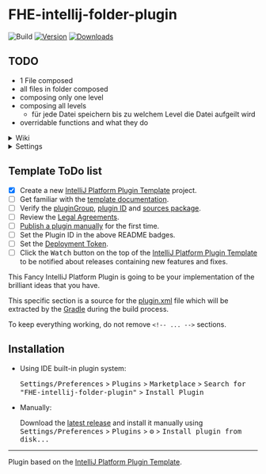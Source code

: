 # FHE-intellij-folder-plugin

![Build](https://github.com/KhbrnDev/FHE-intellij-folder-plugin/workflows/Build/badge.svg)
[![Version](https://img.shields.io/jetbrains/plugin/v/PLUGIN_ID.svg)](https://plugins.jetbrains.com/plugin/PLUGIN_ID)
[![Downloads](https://img.shields.io/jetbrains/plugin/d/PLUGIN_ID.svg)](https://plugins.jetbrains.com/plugin/PLUGIN_ID)

## TODO
- 1 File composed
- all files in folder composed
- composing only one level
- composing all levels
  - für jede Datei speichern bis zu welchem Level die Datei aufgeilt wird
- overridable functions and what they do

<details> <summary>Wiki</summary>

Doenst work for source files e.g. `.kt .kts .class`

Works for `.xml .json .html .sql .txt`

This warning can be safely ignored as of [this thread](https://intellij-support.jetbrains.com/hc/en-us/community/posts/360010413299-Unexplained-Illegal-Reflective-Access-Operation-on-JreHiDpiUtil)

```WARNING: An illegal reflective access operation has occurred
WARNING: Illegal reflective access by com.intellij.ui.JreHiDpiUtil to method sun.java2d.SunGraphicsEnvironment.isUIScaleEnabled()
WARNING: Please consider reporting this to the maintainers of com.intellij.ui.JreHiDpiUtil
WARNING: Use --illegal-access=warn to enable warnings of further illegal reflective access operations
WARNING: All illegal access operations will be denied in a future release
2022-04-30 12:28:07,028 [   1546]   WARN - j.internal.DebugAttachDetector - Unable to start DebugAttachDetector, please add `--add-exports java.base/jdk.internal.vm=ALL-UNNAMED` to VM options 
```

action.getData([Example_Keys](https://upsource.jetbrains.com/idea-ce/file/idea-ce-4d741bc560dd19306d4624d7c8a88aea537f4e6f/platform/editor-ui-api/src/com/intellij/openapi/actionSystem/CommonDataKeys.java?_ga=2.128695436.1017619852.1651310593-1403583720.1649957955))


</details>


<details> <summary>Settings</summary>

Settings can be found under **File** -> **Settings...** -> **Tools** -> **Khbrn - Folding**

- file level separator can be edited
- 


</details>



## Template ToDo list
- [x] Create a new [IntelliJ Platform Plugin Template][template] project.
- [ ] Get familiar with the [template documentation][template].
- [ ] Verify the [pluginGroup](/gradle.properties), [plugin ID](/src/main/resources/META-INF/plugin.xml) and [sources package](/src/main/kotlin).
- [ ] Review the [Legal Agreements](https://plugins.jetbrains.com/docs/marketplace/legal-agreements.html).
- [ ] [Publish a plugin manually](https://plugins.jetbrains.com/docs/intellij/publishing-plugin.html?from=IJPluginTemplate) for the first time.
- [ ] Set the Plugin ID in the above README badges.
- [ ] Set the [Deployment Token](https://plugins.jetbrains.com/docs/marketplace/plugin-upload.html).
- [ ] Click the <kbd>Watch</kbd> button on the top of the [IntelliJ Platform Plugin Template][template] to be notified about releases containing new features and fixes.

<!-- Plugin description -->
This Fancy IntelliJ Platform Plugin is going to be your implementation of the brilliant ideas that you have.

This specific section is a source for the [plugin.xml](/src/main/resources/META-INF/plugin.xml) file which will be extracted by the [Gradle](/build.gradle.kts) during the build process.

To keep everything working, do not remove `<!-- ... -->` sections. 
<!-- Plugin description end -->

## Installation

- Using IDE built-in plugin system:
  
  <kbd>Settings/Preferences</kbd> > <kbd>Plugins</kbd> > <kbd>Marketplace</kbd> > <kbd>Search for "FHE-intellij-folder-plugin"</kbd> >
  <kbd>Install Plugin</kbd>
  
- Manually:

  Download the [latest release](https://github.com/KhbrnDev/FHE-intellij-folder-plugin/releases/latest) and install it manually using
  <kbd>Settings/Preferences</kbd> > <kbd>Plugins</kbd> > <kbd>⚙️</kbd> > <kbd>Install plugin from disk...</kbd>


---
Plugin based on the [IntelliJ Platform Plugin Template][template].

[template]: https://github.com/JetBrains/intellij-platform-plugin-template
